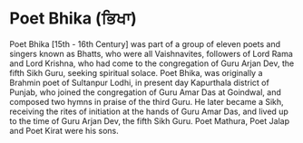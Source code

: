 # Poet Bhika (ਭਿਖਾ)

Poet Bhika [15th - 16th Century] was part of a group of eleven poets and singers known as Bhatts, who were all Vaishnavites, followers of Lord Rama and Lord Krishna, who had come to the congregation of Guru Arjan Dev, the fifth Sikh Guru, seeking spiritual solace. Poet Bhika, was originally a Brahmin poet of Sultanpur Lodhi, in present day Kapurthala district of Punjab, who joined the congregation of Guru Amar Das at Goindwal, and composed two hymns in praise of the third Guru. He later became a Sikh, receiving the rites of initiation at the hands of Guru Amar Das, and lived up to the time of Guru Arjan Dev, the fifth Sikh Guru. Poet Mathura, Poet Jalap and Poet Kirat were his sons.
